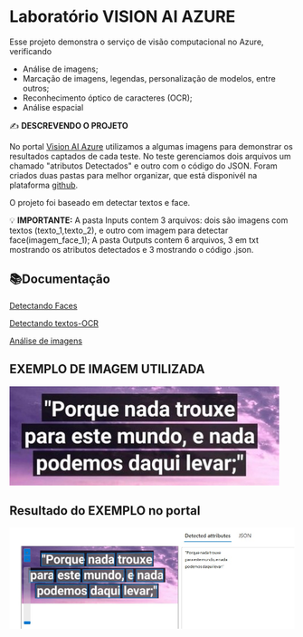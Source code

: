 # Laboratório VISION AI AZURE

Esse projeto demonstra o serviço de visão computacional no Azure, verificando
- Análise de imagens;
- Marcação de imagens, legendas, personalização de modelos, entre outros;
- Reconhecimento óptico de caracteres (OCR);
- Análise espacial

✍ **DESCREVENDO O PROJETO**

  No portal [Vision AI Azure](https://portal.vision.cognitive.azure.com/demo/image-captioning) utilizamos a algumas imagens para demonstrar os resultados captados de cada teste.
  No teste gerenciamos dois arquivos um chamado "atributos Detectados" e outro com o código do JSON.
  Foram criados duas pastas para melhor organizar, que está disponivél na plataforma [github](https://github.com/Jessyfran/VISION-AI-SERVICES/tree/main).

  O projeto foi baseado em detectar textos e face.


💡 **IMPORTANTE:**
A pasta Inputs contem 3 arquivos: dois são imagens com textos (texto_1,texto_2), e outro com imagem para detectar face(imagem_face_1);
A pasta Outputs contem 6 arquivos, 3 em txt mostrando os atributos detectados e 3 mostrando o código .json.

## 📚Documentação

[Detectando Faces](https://microsoftlearning.github.io/mslearn-ai-fundamentals/Instructions/Labs/04-face.html)

[Detectando textos-OCR](https://microsoftlearning.github.io/mslearn-ai-fundamentals/Instructions/Labs/05-ocr.html)

[Análise de imagens](https://microsoftlearning.github.io/mslearn-ai-fundamentals/Instructions/Labs/03-image-analysis.html)

## EXEMPLO DE IMAGEM UTILIZADA
![Texto_2](https://github.com/Jessyfran/VISION-AI-SERVICES/blob/main/inputs/texto_2.jpg?raw=true)

## Resultado do EXEMPLO no portal

![resultado](https://github.com/Jessyfran/VISION-AI-SERVICES/blob/main/Resultado_exemplo_2.jpg?raw=true)


